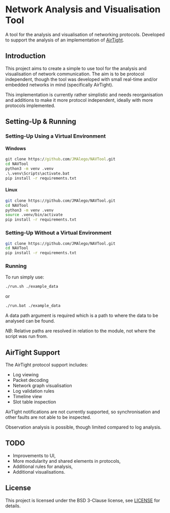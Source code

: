 # Network Analysis and Visualisation Tool

A tool for the analysis and visualisation of networking protocols. Developed to support the analysis of an implementation of [AirTight](https://github.com/JMAlego/AirTight).

## Introduction

This project aims to create a simple to use tool for the analysis and visualisation of network communication. The aim is to be protocol independent, though the tool was developed with small real-time and/or embedded networks in mind (specifically AirTight).

This implementation is currently rather simplistic and needs reorganisation and additions to make it more protocol independent, ideally with more protocols implemented.

## Setting-Up & Running

### Setting-Up Using a Virtual Environment

#### Windows

```bat
git clone https://github.com/JMAlego/NAVTool.git
cd NAVTool
python3 -m venv .venv
.\.venv\Scripts\activate.bat
pip install -r requirements.txt
```

#### Linux

```sh
git clone https://github.com/JMAlego/NAVTool.git
cd NAVTool
python3 -m venv .venv
source .venv/bin/activate
pip install -r requirements.txt
```

### Setting-Up Without a Virtual Environment

```sh
git clone https://github.com/JMAlego/NAVTool.git
cd NAVTool
pip install -r requirements.txt
```

### Running

To run simply use:

```sh
./run.sh ./example_data
```

or

```sh
./run.bat ./example_data
```

A data path argument is required which is a path to where the data to be analysed can be found.

*NB*: Relative paths are resolved in relation to the module, not where the script was run from.

## AirTight Support

The AirTight protocol support includes:

- Log viewing
- Packet decoding
- Network graph visualisation
- Log validation rules
- Timeline view
- Slot table inspection

AirTight notifications are not currently supported, so synchronisation and other faults are not able to be inspected.

Observation analysis is possible, though limited compared to log analysis.

## TODO

- Improvements to UI,
- More modularity and shared elements in protocols,
- Additional rules for analysis,
- Additional visualisations.

## License

This project is licensed under the BSD 3-Clause license, see [LICENSE](LICENSE) for details.
